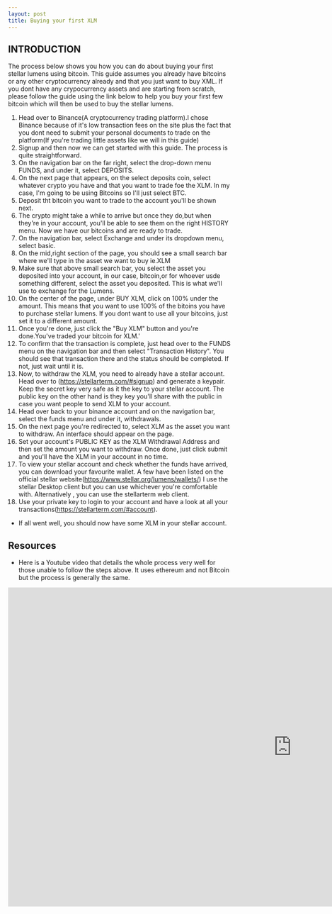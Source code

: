 ```yaml
---
layout: post
title: Buying your first XLM
---
```


## INTRODUCTION
The process below shows you how you can do about buying your first stellar lumens using bitcoin.
This guide assumes you already have bitcoins or any other cryptocurrency already and that you just want to buy XML.
If you dont have any crypocurrency assets and are starting from scratch, please follow the guide using the link below to help you buy your first few bitcoin which will then be used to buy the stellar lumens.


1. Head over to Binance(A cryptocurrency trading platform).I chose Binance because of it's low transaction fees on the site plus the fact that you dont need to submit your personal documents to trade on the platform(If you're trading little assets like we will in this guide)
2. Signup and then now we can get started with this guide. The process is quite straightforward.
3. On the navigation bar on the far right, select the drop-down menu FUNDS, and under it, select DEPOSITS.
4. On the next page that appears, on the select deposits coin, select whatever crypto you have and that you want to trade foe the XLM. In my case, I'm going to be using Bitcoins so I'll just select BTC.
5. Deposit tht bitcoin you want to trade to the account you'll be shown next. 
6. The crypto might take a while to arrive but once they do,but when they're in your account, you'll be able to see them on the right HISTORY menu. Now we have our bitcoins and are ready to trade.
7. On the navigation bar, select Exchange and under its dropdown menu, select basic.
8. On the mid,right section of the page, you should see a small search bar where we'll type in the asset we want to buy ie.XLM
9. Make sure that above small search bar, you select the asset you deposited into your account, in our case, bitcoin,or for whoever usde something different, select the asset you deposited. This is what we'll use to exchange for the Lumens.
10. On the center of the page, under BUY XLM, click on 100% under the amount. This means that you want to use 100% of the bitoins you have to purchase stellar lumens. If you dont want to use all your bitcoins, just set it to a different amount.
11. Once you're done, just click the "Buy XLM" button and you're done.You've traded your bitcoin for XLM.'
12. To confirm that the transaction is complete, just head over to the FUNDS menu on the navigation bar and then select "Transaction History". You should see that transaction there and the status should be completed. If not, just wait until it is.
13. Now, to withdraw the XLM, you need to already have a stellar account. Head over to (https://stellarterm.com/#signup) and generate a keypair. Keep the secret key very safe as it the key to your stellar account. The public key on the other hand is they key you'll share with the public in case you want people to send XLM to your account.
14. Head over back to your binance account and on the navigation bar, select the funds menu and under it, withdrawals. 
15. On the next page you're redirected to, select XLM as the asset you want to withdraw. An interface should appear on the page.
16. Set your account's PUBLIC KEY as the XLM Withdrawal Address and then set the amount you want to withdraw. Once done, just click submit and you'll have the XLM in your account in no time. 
17. To view your stellar account and check whether the funds have arrived, you can download your favourite wallet. A few have been listed on the official stellar website(https://www.stellar.org/lumens/wallets/) I use the stellar Desktop client but you can use whichever you're comfortable with. Alternatively , you can use the stellarterm web client. 
18. Use your private key to login to your account and have a look at all your transactions(https://stellarterm.com/#account).
 - If all went well, you should now have some XLM in your stellar account. 
  
## Resources
 - Here is a Youtube video that details the whole process very well for those unable to follow the steps above. It uses ethereum and not Bitcoin but the process is generally the same.
 <iframe width="1280" height="720" src="https://www.youtube.com/embed/hswfExJagdY" frameborder="0" allow="autoplay; encrypted-media" allowfullscreen></iframe>